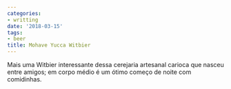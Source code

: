 ```yaml
---
categories:
- writting
date: '2018-03-15'
tags:
- beer
title: Mohave Yucca Witbier
---
```


Mais uma Witbier interessante dessa cerejaria artesanal carioca que nasceu entre amigos; em corpo médio é um ótimo começo de noite com comidinhas.